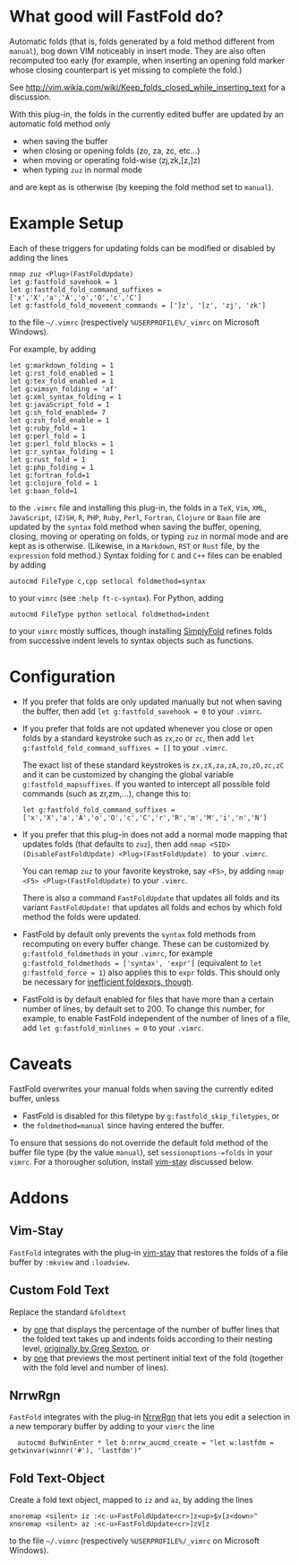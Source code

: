 # What good will FastFold do?

Automatic folds (that is, folds generated by a fold method different
from `manual`), bog down VIM noticeably in insert mode. They are also often
recomputed too early (for example, when inserting an opening fold marker
whose closing counterpart is yet missing to complete the fold.)

See http://vim.wikia.com/wiki/Keep_folds_closed_while_inserting_text
for a discussion.

With this plug-in, the folds in the currently edited buffer are updated by an
automatic fold method only

- when saving the buffer
- when closing or opening folds (zo, za, zc, etc...)
- when moving or operating fold-wise (zj,zk,[z,]z)
- when typing `zuz` in normal mode

and are kept as is otherwise (by keeping the fold method set to `manual`).

# Example Setup

Each of these triggers for updating folds can be modified or disabled by adding
the lines

```vim
nmap zuz <Plug>(FastFoldUpdate)
let g:fastfold_savehook = 1
let g:fastfold_fold_command_suffixes =  ['x','X','a','A','o','O','c','C']
let g:fastfold_fold_movement_commands = [']z', '[z', 'zj', 'zk']
```

to the file `~/.vimrc` (respectively `%USERPROFILE%/_vimrc` on Microsoft Windows).

For example, by adding

```vim
let g:markdown_folding = 1
let g:rst_fold_enabled = 1
let g:tex_fold_enabled = 1
let g:vimsyn_folding = 'af'
let g:xml_syntax_folding = 1
let g:javaScript_fold = 1
let g:sh_fold_enabled= 7
let g:zsh_fold_enable = 1
let g:ruby_fold = 1
let g:perl_fold = 1
let g:perl_fold_blocks = 1
let g:r_syntax_folding = 1
let g:rust_fold = 1
let g:php_folding = 1
let g:fortran_fold=1
let g:clojure_fold = 1
let g:baan_fold=1
```

to the `.vimrc` file and installing this plug-in, the folds in a `TeX`, `Vim`, `XML`, `JavaScript`, `(Z)SH`, `R`, `PHP`, `Ruby`, `Perl`, `Fortran`, `Clojure`  or `Baan` file are updated by the `syntax` fold method when saving the buffer, opening, closing, moving or operating on folds, or typing `zuz` in normal mode and are kept as is otherwise.
(Likewise, in a `Markdown`, `RST` or `Rust` file, by the `expression` fold method.)
Syntax folding  for `C` and `C++` files can be enabled by adding

```vim
autocmd FileType c,cpp setlocal foldmethod=syntax
```

to your `vimrc` (see `:help ft-c-syntax`).
For Python, adding

```vim
autocmd FileType python setlocal foldmethod=indent
```

to your `vimrc` mostly suffices, though installing [SimplyFold](https://github.com/tmhedberg/SimpylFold) refines folds from successive indent levels to syntax objects such as functions.

# Configuration

- If you prefer that folds are only updated manually but not when saving the buffer,
  then add `let g:fastfold_savehook = 0` to your `.vimrc`.

- If you prefer that folds are not updated whenever you close or open folds by a
  standard keystroke such as `zx`,`zo` or `zc`, then add `let
  g:fastfold_fold_command_suffixes = []` to your `.vimrc`.

  The exact list of these standard keystrokes is `zx,zX,za,zA,zo,zO,zc,zC` and
  it can be customized by changing the global variable
  `g:fastfold_mapsuffixes`. If you wanted to intercept all possible fold
  commands (such as zr,zm,...), change this to:

    ```vim
    let g:fastfold_fold_command_suffixes =
    ['x','X','a','A','o','O','c','C','r','R','m','M','i','n','N']
    ```

- If you prefer that this plug-in does not add a normal mode mapping that updates
  folds (that defaults to `zuz`), then add
  `nmap <SID>(DisableFastFoldUpdate) <Plug>(FastFoldUpdate) ` to your `.vimrc`.

  You can remap `zuz` to your favorite keystroke, say `<F5>`, by adding
  `nmap <F5> <Plug>(FastFoldUpdate)` to your `.vimrc`.

  There is also a command `FastFoldUpdate` that updates all folds and its
  variant `FastFoldUpdate!` that updates all folds and echos by which fold
  method the folds were updated.

- FastFold by default only prevents the `syntax` fold methods from recomputing
  on every buffer change. These can be customized by `g:fastfold_foldmethods`
  in your `.vimrc`, for example `g:fastfold_foldmethods = ['syntax', 'expr']`
  (equivalent to `let g:fastfold_force = 1`) also applies this to `expr` folds.
  This should only be necessary for [inefficient foldexprs, though](https://github.com/lervag/vimtex/pull/3054).

- FastFold is by default enabled for files that have more than a certain
  number of lines, by default set to 200. To change this number, for example,
  to enable FastFold independent of the number of lines of a file, add
  `let g:fastfold_minlines = 0` to your `.vimrc`.

# Caveats

FastFold overwrites your manual folds when saving the currently edited buffer,
unless

- FastFold is disabled for this filetype by `g:fastfold_skip_filetypes`, or
- the `foldmethod=manual` since having entered the buffer.

To ensure that sessions do not override the default fold method of the buffer file type (by the value `manual`), set `sessionoptions-=folds` in your `vimrc`.
For a thorougher solution, install [vim-stay](https://github.com/zhimsel/vim-stay) discussed below.

# Addons

## Vim-Stay

`FastFold` integrates with the plug-in
[vim-stay](https://github.com/zhimsel/vim-stay) that restores the
folds of a file buffer by `:mkview` and `:loadview`.

## Custom Fold Text

Replace the standard `&foldtext`

- by [one](http://www.github.com/Konfekt/FoldText) that displays the percentage of the number of buffer lines that the folded text takes up and indents folds according to their nesting level, [originally by Greg Sexton](https://web.archive.org/web/20161017143651/http://www.gregsexton.org:80/2011/03/improving-the-text-displayed-in-a-fold/), or
- by [one](https://github.com/kaile256/vim-foldpeek) that previews the most pertinent initial text of the fold (together with the fold level and number of lines).

## NrrwRgn

`FastFold` integrates with the plug-in
[NrrwRgn](https://github.com/chrisbra/NrrwRgn/) that lets you edit a selection in a new temporary buffer by adding to your `vimrc` the line

```vim
  autocmd BufWinEnter * let b:nrrw_aucmd_create = "let w:lastfdm = getwinvar(winnr('#'), 'lastfdm')"
```

## Fold Text-Object

Create a fold text object, mapped to `iz` and `az`, by adding the lines

```vim
xnoremap <silent> iz :<c-u>FastFoldUpdate<cr>]z<up>$v[z<down>^
xnoremap <silent> az :<c-u>FastFoldUpdate<cr>]zV[z
```

to the file `~/.vimrc` (respectively `%USERPROFILE%/_vimrc` on Microsoft Windows).

